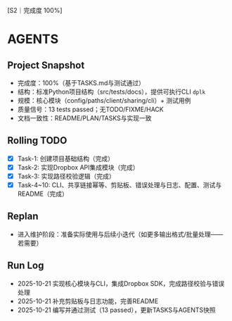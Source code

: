 [S2｜完成度 100%]
# AGENTS

## Project Snapshot
- 完成度：100%（基于TASKS.md与测试通过）
- 结构：标准Python项目结构（src/tests/docs），提供可执行CLI `dplk`
- 规模：核心模块（config/paths/client/sharing/cli）+ 测试用例
- 质量信号：13 tests passed；无TODO/FIXME/HACK
- 文档一致性：README/PLAN/TASKS与实现一致

## Rolling TODO
- [x] Task-1: 创建项目基础结构（完成）
- [x] Task-2: 实现Dropbox API集成模块（完成）
- [x] Task-3: 实现路径校验逻辑（完成）
- [x] Task-4~10: CLI、共享链接幂等、剪贴板、错误处理与日志、配置、测试与README（完成）

## Replan
- 进入维护阶段：准备实际使用与后续小迭代（如更多输出格式/批量处理——若需要）

## Run Log
- 2025-10-21 实现核心模块与CLI，集成Dropbox SDK，完成路径校验与错误处理
- 2025-10-21 补充剪贴板与日志功能，完善README
- 2025-10-21 编写并通过测试（13 passed），更新TASKS与AGENTS快照
